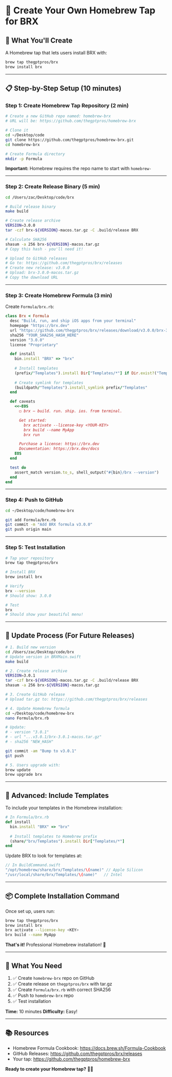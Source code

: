 # 🍺 Create Your Own Homebrew Tap for BRX

## 🎯 What You'll Create

A Homebrew tap that lets users install BRX with:
```bash
brew tap thegptpros/brx
brew install brx
```

---

## 📋 Step-by-Step Setup (10 minutes)

### **Step 1: Create Homebrew Tap Repository (2 min)**

```bash
# Create a new GitHub repo named: homebrew-brx
# URL will be: https://github.com/thegptpros/homebrew-brx

# Clone it
cd ~/Desktop/code
git clone https://github.com/thegptpros/homebrew-brx.git
cd homebrew-brx

# Create Formula directory
mkdir -p Formula
```

**Important:** Homebrew requires the repo name to start with `homebrew-`

---

### **Step 2: Create Release Binary (5 min)**

```bash
cd /Users/zac/Desktop/code/brx

# Build release binary
make build

# Create release archive
VERSION=3.0.0
tar -czf brx-${VERSION}-macos.tar.gz -C .build/release BRX

# Calculate SHA256
shasum -a 256 brx-${VERSION}-macos.tar.gz
# Copy this hash - you'll need it!

# Upload to GitHub releases
# Go to: https://github.com/thegptpros/brx/releases
# Create new release: v3.0.0
# Upload: brx-3.0.0-macos.tar.gz
# Copy the download URL
```

---

### **Step 3: Create Homebrew Formula (3 min)**

Create `Formula/brx.rb`:

```ruby
class Brx < Formula
  desc "Build, run, and ship iOS apps from your terminal"
  homepage "https://brx.dev"
  url "https://github.com/thegptpros/brx/releases/download/v3.0.0/brx-3.0.0-macos.tar.gz"
  sha256 "YOUR_SHA256_HASH_HERE"
  version "3.0.0"
  license "Proprietary"

  def install
    bin.install "BRX" => "brx"
    
    # Install templates
    (prefix/"Templates").install Dir["Templates/*"] if Dir.exist?("Templates")
    
    # Create symlink for templates
    (buildpath/"Templates").install_symlink prefix/"Templates"
  end

  def caveats
    <<~EOS
      ◻︎ brx — build. run. ship. ios. from terminal.

      Get started:
        brx activate --license-key <YOUR-KEY>
        brx build --name MyApp
        brx run

      Purchase a license: https://brx.dev
      Documentation: https://brx.dev/docs
    EOS
  end

  test do
    assert_match version.to_s, shell_output("#{bin}/brx --version")
  end
end
```

---

### **Step 4: Push to GitHub**

```bash
cd ~/Desktop/code/homebrew-brx

git add Formula/brx.rb
git commit -m "Add BRX formula v3.0.0"
git push origin main
```

---

### **Step 5: Test Installation**

```bash
# Tap your repository
brew tap thegptpros/brx

# Install BRX
brew install brx

# Verify
brx --version
# Should show: 3.0.0

# Test
brx
# Should show your beautiful menu!
```

---

## 🔄 **Update Process (For Future Releases)**

```bash
# 1. Build new version
cd /Users/zac/Desktop/code/brx
# Update version in BRXMain.swift
make build

# 2. Create release archive
VERSION=3.0.1
tar -czf brx-${VERSION}-macos.tar.gz -C .build/release BRX
shasum -a 256 brx-${VERSION}-macos.tar.gz

# 3. Create GitHub release
# Upload tar.gz to: https://github.com/thegptpros/brx/releases

# 4. Update Homebrew formula
cd ~/Desktop/code/homebrew-brx
nano Formula/brx.rb

# Update:
# - version "3.0.1"
# - url "...v3.0.1/brx-3.0.1-macos.tar.gz"
# - sha256 "NEW_HASH"

git commit -am "Bump to v3.0.1"
git push

# 5. Users upgrade with:
brew update
brew upgrade brx
```

---

## 🚀 **Advanced: Include Templates**

To include your templates in the Homebrew installation:

```ruby
# In Formula/brx.rb
def install
  bin.install "BRX" => "brx"
  
  # Install templates to Homebrew prefix
  (share/"brx/Templates").install Dir["Templates/*"]
end
```

Update BRX to look for templates at:
```swift
// In BuildCommand.swift
"/opt/homebrew/share/brx/Templates/\(name)" // Apple Silicon
"/usr/local/share/brx/Templates/\(name)"   // Intel
```

---

## 📦 **Complete Installation Command**

Once set up, users run:

```bash
brew tap thegptpros/brx
brew install brx
brx activate --license-key <KEY>
brx build --name MyApp
```

**That's it!** Professional Homebrew installation! 🍺

---

## 🎯 **What You Need**

1. ✅ Create `homebrew-brx` repo on GitHub
2. ✅ Create release on `thegptpros/brx` with tar.gz
3. ✅ Create `Formula/brx.rb` with correct SHA256
4. ✅ Push to `homebrew-brx` repo
5. ✅ Test installation

**Time:** 10 minutes
**Difficulty:** Easy!

---

## 📚 **Resources**

- Homebrew Formula Cookbook: https://docs.brew.sh/Formula-Cookbook
- GitHub Releases: https://github.com/thegptpros/brx/releases
- Your tap: https://github.com/thegptpros/homebrew-brx

**Ready to create your Homebrew tap?** 🍺✨

